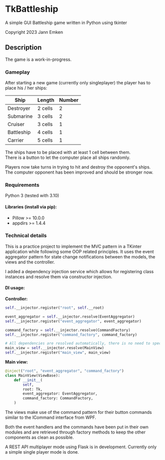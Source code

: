 # TkBattleship
A simple GUI Battleship game written in Python using tkinter

Copyright 2023 Jann Emken

## Description
The game is a work-in-progress.

### Gameplay
After starting a new game (currently only singleplayer) the player has to place his / her ships:

| Ship       | Length  | Number |
|------------|---------|--------|
| Destroyer  | 2 cells | 2      |
| Submarine  | 3 cells | 2      |
| Cruiser    | 3 cells | 1      |
| Battleship | 4 cells | 1      |
| Carrier    | 5 cells | 1      |

The ships have to be placed with at least 1 cell between them.</br>
There is a button to let the computer place all ships randomly.

Players now take turns in trying to hit and destroy the opponent's ships.</br>
The computer opponent has been improved and should be stronger now.

### Requirements
Python 3 (tested with 3.10)

#### Libraries (install via pip):
- Pillow >= 10.0.0
- appdirs >= 1.4.4

### Technical details

This is a practice project to implement the MVC pattern in a TKinter application while following some OOP related principles. It uses the event aggregator pattern for state change notifications between the models, the views and the controller.

I added a dependency injection service which allows for registering class instances and resolve them via constructor injection.

#### DI usage:
**Controller:**
```py
self.__injector.register("root", self.__root)

event_aggregator = self.__injector.resolve(EventAggregator)
self.__injector.register("event_aggregator", event_aggregator)

command_factory = self.__injector.resolve(CommandFactory)
self.__injector.register("command_factory", command_factory)

# All dependencies are resolved automatically, there is no need to specify them during registering:
main_view = self.__injector.resolve(MainView)
self.__injector.register("main_view", main_view)
```

**Main view:**
```py
@inject("root", "event_aggregator", "command_factory")
class MainView(ViewBase):
    def __init__(
        self,
        root: Tk,
        event_aggregator: EventAggregator,
        command_factory: CommandFactory,
    )
```


The views make use of the command pattern for their button commands similar to the ICommand interface from WPF.

Both the event handlers and the commands have been put in their own modules and are retrieved through factory methods to keep the other components as clean as possible.

A REST API multiplayer mode using Flask is in development. Currently only a simple single player mode is done.
